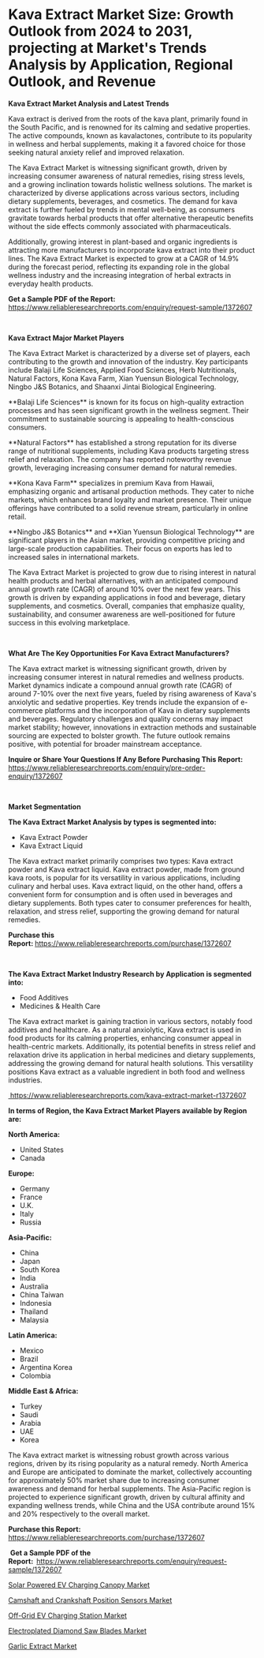 <p><h1>Kava Extract Market Size: Growth Outlook from 2024 to 2031, projecting at Market's Trends Analysis by Application, Regional Outlook, and Revenue</h1></p><p><strong>Kava Extract Market Analysis and Latest Trends</strong></p>
<p><p>Kava extract is derived from the roots of the kava plant, primarily found in the South Pacific, and is renowned for its calming and sedative properties. The active compounds, known as kavalactones, contribute to its popularity in wellness and herbal supplements, making it a favored choice for those seeking natural anxiety relief and improved relaxation. </p><p>The Kava Extract Market is witnessing significant growth, driven by increasing consumer awareness of natural remedies, rising stress levels, and a growing inclination towards holistic wellness solutions. The market is characterized by diverse applications across various sectors, including dietary supplements, beverages, and cosmetics. The demand for kava extract is further fueled by trends in mental well-being, as consumers gravitate towards herbal products that offer alternative therapeutic benefits without the side effects commonly associated with pharmaceuticals.</p><p>Additionally, growing interest in plant-based and organic ingredients is attracting more manufacturers to incorporate kava extract into their product lines. The Kava Extract Market is expected to grow at a CAGR of 14.9% during the forecast period, reflecting its expanding role in the global wellness industry and the increasing integration of herbal extracts in everyday health products.</p></p>
<p><strong>Get a Sample PDF of the Report:&nbsp;</strong> <a href="https://www.reliableresearchreports.com/enquiry/request-sample/1372607?utm_campaign=114&utm_medium=2&utm_source=Github&utm_content=ia&utm_term=06122024&utm_id=kava-extract">https://www.reliableresearchreports.com/enquiry/request-sample/1372607</a></p>
<p>&nbsp;</p>
<p><strong>Kava Extract Major Market Players</strong></p>
<p><p>The Kava Extract Market is characterized by a diverse set of players, each contributing to the growth and innovation of the industry. Key participants include Balaji Life Sciences, Applied Food Sciences, Herb Nutritionals, Natural Factors, Kona Kava Farm, Xian Yuensun Biological Technology, Ningbo J&S Botanics, and Shaanxi Jintai Biological Engineering.</p><p>**Balaji Life Sciences** is known for its focus on high-quality extraction processes and has seen significant growth in the wellness segment. Their commitment to sustainable sourcing is appealing to health-conscious consumers. </p><p>**Natural Factors** has established a strong reputation for its diverse range of nutritional supplements, including Kava products targeting stress relief and relaxation. The company has reported noteworthy revenue growth, leveraging increasing consumer demand for natural remedies.</p><p>**Kona Kava Farm** specializes in premium Kava from Hawaii, emphasizing organic and artisanal production methods. They cater to niche markets, which enhances brand loyalty and market presence. Their unique offerings have contributed to a solid revenue stream, particularly in online retail.</p><p>**Ningbo J&S Botanics** and **Xian Yuensun Biological Technology** are significant players in the Asian market, providing competitive pricing and large-scale production capabilities. Their focus on exports has led to increased sales in international markets.</p><p>The Kava Extract Market is projected to grow due to rising interest in natural health products and herbal alternatives, with an anticipated compound annual growth rate (CAGR) of around 10% over the next few years. This growth is driven by expanding applications in food and beverage, dietary supplements, and cosmetics. Overall, companies that emphasize quality, sustainability, and consumer awareness are well-positioned for future success in this evolving marketplace.</p></p>
<p>&nbsp;</p>
<p><strong>What Are The Key Opportunities For Kava Extract Manufacturers?</strong></p>
<p><p>The Kava extract market is witnessing significant growth, driven by increasing consumer interest in natural remedies and wellness products. Market dynamics indicate a compound annual growth rate (CAGR) of around 7-10% over the next five years, fueled by rising awareness of Kava's anxiolytic and sedative properties. Key trends include the expansion of e-commerce platforms and the incorporation of Kava in dietary supplements and beverages. Regulatory challenges and quality concerns may impact market stability; however, innovations in extraction methods and sustainable sourcing are expected to bolster growth. The future outlook remains positive, with potential for broader mainstream acceptance.</p></p>
<p><strong>Inquire or Share Your Questions If Any Before Purchasing This Report:</strong> <a href="https://www.reliableresearchreports.com/enquiry/pre-order-enquiry/1372607?utm_campaign=114&utm_medium=2&utm_source=Github&utm_content=ia&utm_term=06122024&utm_id=kava-extract">https://www.reliableresearchreports.com/enquiry/pre-order-enquiry/1372607</a></p>
<p>&nbsp;</p>
<p><strong>Market Segmentation</strong></p>
<p><strong>The Kava Extract Market Analysis by types is segmented into:</strong></p>
<p><ul><li>Kava Extract Powder</li><li>Kava Extract Liquid</li></ul></p>
<p><p>The Kava extract market primarily comprises two types: Kava extract powder and Kava extract liquid. Kava extract powder, made from ground kava roots, is popular for its versatility in various applications, including culinary and herbal uses. Kava extract liquid, on the other hand, offers a convenient form for consumption and is often used in beverages and dietary supplements. Both types cater to consumer preferences for health, relaxation, and stress relief, supporting the growing demand for natural remedies.</p></p>
<p><strong>Purchase this Report:&nbsp;</strong><a href="https://www.reliableresearchreports.com/purchase/1372607?utm_campaign=114&utm_medium=2&utm_source=Github&utm_content=ia&utm_term=06122024&utm_id=kava-extract">https://www.reliableresearchreports.com/purchase/1372607</a></p>
<p>&nbsp;</p>
<p><strong>The Kava Extract Market Industry Research by Application is segmented into:</strong></p>
<p><ul><li>Food Additives</li><li>Medicines & Health Care</li></ul></p>
<p><p>The Kava extract market is gaining traction in various sectors, notably food additives and healthcare. As a natural anxiolytic, Kava extract is used in food products for its calming properties, enhancing consumer appeal in health-centric markets. Additionally, its potential benefits in stress relief and relaxation drive its application in herbal medicines and dietary supplements, addressing the growing demand for natural health solutions. This versatility positions Kava extract as a valuable ingredient in both food and wellness industries.</p></p>
<p><a href="https://www.reliableresearchreports.com/kava-extract-market-r1372607?utm_campaign=114&utm_medium=2&utm_source=Github&utm_content=ia&utm_term=06122024&utm_id=kava-extract">&nbsp;https://www.reliableresearchreports.com/kava-extract-market-r1372607</a></p>
<p><strong>In terms of Region, the Kava Extract Market Players available by Region are:</strong></p>
<p>
    <p> <strong> North America: </strong>
        <ul>
            <li>United States</li>
            <li>Canada</li>
        </ul>
        </p> 
    <p> <strong> Europe: </strong>
        <ul>
            <li>Germany</li>
            <li>France</li>
            <li>U.K.</li>
            <li>Italy</li>
            <li>Russia</li>
        </ul>
        </p> 
    <p> <strong> Asia-Pacific: </strong>
        <ul>
            <li>China</li>
            <li>Japan</li>
            <li>South Korea</li>
            <li>India</li>
            <li>Australia</li>
            <li>China Taiwan</li>
            <li>Indonesia</li>
            <li>Thailand</li>
            <li>Malaysia</li>
        </ul>
        </p> 
    <p> <strong> Latin America: </strong>
        <ul>
            <li>Mexico</li>
            <li>Brazil</li>
            <li>Argentina Korea</li>
            <li>Colombia</li>
        </ul>
        </p> 
    <p> <strong> Middle East & Africa: </strong>
        <ul>
            <li>Turkey</li>
            <li>Saudi</li>
            <li>Arabia</li>
            <li>UAE</li>
            <li>Korea</li>
        </ul>
    </p>
    </p>
<p><p>The Kava extract market is witnessing robust growth across various regions, driven by its rising popularity as a natural remedy. North America and Europe are anticipated to dominate the market, collectively accounting for approximately 50% market share due to increasing consumer awareness and demand for herbal supplements. The Asia-Pacific region is projected to experience significant growth, driven by cultural affinity and expanding wellness trends, while China and the USA contribute around 15% and 20% respectively to the overall market.</p></p>
<p><strong>Purchase this Report: </strong><a href="https://www.reliableresearchreports.com/purchase/1372607?utm_campaign=114&utm_medium=2&utm_source=Github&utm_content=ia&utm_term=06122024&utm_id=kava-extract">https://www.reliableresearchreports.com/purchase/1372607</a></p>
<p>&nbsp;<strong>Get a Sample PDF of the Report:&nbsp;&nbsp;</strong><a href="https://www.reliableresearchreports.com/enquiry/request-sample/1372607?utm_campaign=114&utm_medium=2&utm_source=Github&utm_content=ia&utm_term=06122024&utm_id=kava-extract">https://www.reliableresearchreports.com/enquiry/request-sample/1372607</a></p>
<p><strong></strong></p>
<p><p><a href="https://issuu.com/reportprime-2/docs/solar-powered-ev-charging-canopy-market-size-2030.?utm_campaign=114&utm_medium=2&utm_source=Github&utm_content=ia&utm_term=06122024&utm_id=kava-extract">Solar Powered EV Charging Canopy Market</a></p><p><a href="https://www.linkedin.com/pulse/thorough-analysis-camshaft-crankshaft-position-sensors-market-ejf5e?utm_campaign=114&utm_medium=2&utm_source=Github&utm_content=ia&utm_term=06122024&utm_id=kava-extract">Camshaft and Crankshaft Position Sensors Market</a></p><p><a href="https://issuu.com/reportprime-2/docs/off-grid-ev-charging-station-market-size-2030.pptx?utm_campaign=114&utm_medium=2&utm_source=Github&utm_content=ia&utm_term=06122024&utm_id=kava-extract">Off-Grid EV Charging Station Market</a></p><p><a href="https://github.com/rahu1506/Market-Research-Report-List-6/blob/main/electroplated-diamond-saw-blades-market.md?utm_campaign=114&utm_medium=2&utm_source=Github&utm_content=ia&utm_term=06122024&utm_id=kava-extract">Electroplated Diamond Saw Blades Market</a></p><p><a href="https://www.linkedin.com/pulse/the-sympatico-insight-9odme?utm_campaign=114&utm_medium=2&utm_source=Github&utm_content=ia&utm_term=06122024&utm_id=kava-extract">Garlic Extract Market</a></p></p>